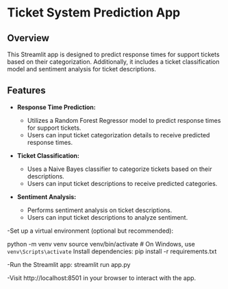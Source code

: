 # Ticket System Prediction App

## Overview
This Streamlit app is designed to predict response times for support tickets based on their categorization.
Additionally, it includes a ticket classification model and sentiment analysis for ticket descriptions.

## Features
- **Response Time Prediction:**
  - Utilizes a Random Forest Regressor model to predict response times for support tickets.
  - Users can input ticket categorization details to receive predicted response times.

- **Ticket Classification:**
  - Uses a Naive Bayes classifier to categorize tickets based on their descriptions.
  - Users can input ticket descriptions to receive predicted categories.

- **Sentiment Analysis:**
  - Performs sentiment analysis on ticket descriptions.
  - Users can input ticket descriptions to analyze sentiment.


-Set up a virtual environment (optional but recommended):

python -m venv venv
source venv/bin/activate   # On Windows, use `venv\Scripts\activate`
Install dependencies: pip install -r requirements.txt

-Run the Streamlit app: streamlit run app.py

-Visit http://localhost:8501 in your browser to interact with the app.
